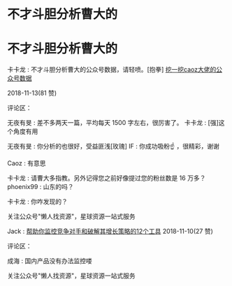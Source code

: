 # 不才斗胆分析曹大的

# 不才斗胆分析曹大的

卡卡龙 : 不才斗胆分析曹大的公众号数据，请轻喷。[抱拳] [挖一挖](https://mp.weixin.qq.com/s/aHkvO6xpvAcElbNW1_M3Rg)[caoz](https://mp.weixin.qq.com/s/aHkvO6xpvAcElbNW1_M3Rg)[大佬的公众号数据](https://mp.weixin.qq.com/s/aHkvO6xpvAcElbNW1_M3Rg)

2018-11-13(81 赞)

评论区：

无夜有旻 : 差不多两天一篇，平均每天 1500 字左右，很厉害了。 卡卡龙 : [强]这个角度有用

无夜有旻 : 你分析的也很好，受益匪浅[玫瑰] IF : 你成功吸粉☝ ，很精彩，谢谢

Caoz : 有意思

卡卡龙 : 请曹大多指教。另外记得您之前好像提过您的粉丝数是 16 万多？ phoenix99 : 山东的吗？

卡卡龙 : 你咋发现的？

关注公众号"懒人找资源"，星球资源一站式服务

Jack : [帮助你监控竞争对手和破解其增长策略的](https://mp.weixin.qq.com/s/ruxXz_EwzsKKefEfpH8Vpg)[12](https://mp.weixin.qq.com/s/ruxXz_EwzsKKefEfpH8Vpg)[个工具](https://mp.weixin.qq.com/s/ruxXz_EwzsKKefEfpH8Vpg) 2018-11-10(27 赞)

评论区：

成海 : 国内产品没有办法监控喽

关注公众号"懒人找资源"，星球资源一站式服务